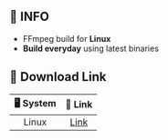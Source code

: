 ## 📃 INFO
- FFmpeg build for **Linux**  
- **Build everyday** using latest binaries

## 🔽 Download Link

|  🖥️ System   | 🚀 Link  |
|  :----:  | :----:  |
| Linux | [Link](https://dl.neuq.de/https://github.com/youcmd/ffmpegbuildlinux/releases/latest/download/ffmpeg-linux.zip) |
